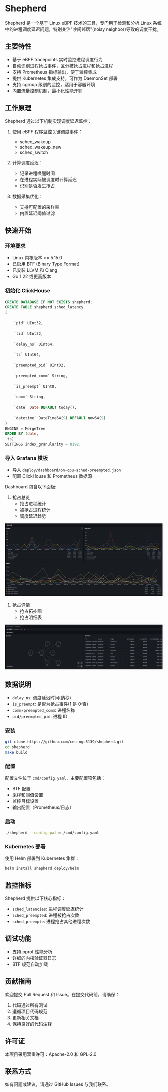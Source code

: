
# Shepherd

Shepherd 是一个基于 Linux eBPF 技术的工具，专门用于检测和分析 Linux 系统中的进程调度延迟问题，特别关注"吵闹邻居"(noisy neighbor)导致的调度干扰。

## 主要特性

- 基于 eBPF tracepoints 实时监控进程调度行为
- 自动识别进程抢占事件，区分被抢占进程和抢占进程
- 支持 Prometheus 指标输出，便于监控集成
- 提供 Kubernetes 集成支持，可作为 DaemonSet 部署
- 支持 cgroup 级别的监控，适用于容器环境
- 内置流量控制机制，最小化性能开销

## 工作原理

Shepherd 通过以下机制实现调度延迟监控：

1. 使用 eBPF 程序监控关键调度事件：
   - sched_wakeup
   - sched_wakeup_new
   - sched_switch
   
2. 计算调度延迟：
   - 记录进程唤醒时间
   - 在进程实际被调度时计算延迟
   - 识别是否发生抢占

3. 数据采集优化：
   - 支持可配置的采样率
   - 内置延迟阈值过滤

## 快速开始

### 环境要求

- Linux 内核版本 >= 5.15.0
- 已启用 BTF (Binary Type Format)
- 已安装 LLVM 和 Clang
- Go 1.22 或更高版本

### 初始化 ClickHouse

```sql
CREATE DATABASE IF NOT EXISTS shepherd;
CREATE TABLE shepherd.sched_latency
(

    `pid` UInt32,

    `tid` UInt32,

    `delay_ns` UInt64,

    `ts` UInt64,

    `preempted_pid` UInt32,

    `preempted_comm` String,

    `is_preempt` UInt8,

    `comm` String,

    `date` Date DEFAULT today(),

    `datetime` DateTime64(9) DEFAULT now64(9)
)
ENGINE = MergeTree
ORDER BY (date,
 ts)
SETTINGS index_granularity = 8192;
``` 

### 导入 Grafana 模板
- 导入 `deploy/dashboard/on-cpu-sched-preempted.json`
- 配置 ClickHouse 和 Prometheus 数据源

Dashboard 包含以下面板:

1. 抢占总览
   - 抢占进程统计
   - 被抢占进程统计  
   - 调度延迟趋势

![alt text](./doc/image.png)

1. 抢占详情
   - 抢占拓扑图
   - 抢占明细表

![alt text](./doc/image-1.png)

## 数据说明

- `delay_ns`: 调度延迟时间(纳秒)
- `is_preempt`: 是否为抢占事件(1:是 0:否)
- `comm/preempted_comm`: 进程名称
- `pid/preempted_pid`: 进程 ID

### 安装

```bash
git clone https://github.com/cen-ngc5139/shepherd.git
cd shepherd
make build
```

### 配置

配置文件位于 `cmd/config.yaml`，主要配置项包括：

- BTF 配置
- 采样和阈值设置
- 监控目标设置
- 输出配置（Prometheus/日志）

### 启动

```bash
./shepherd --config-path=./cmd/config.yaml
```

### Kubernetes 部署

使用 Helm 部署到 Kubernetes 集群：

```bash
helm install shepherd deploy/helm
```

## 监控指标

Shepherd 提供以下核心指标：

- `sched_latencies`: 进程调度延迟统计
- `sched_preempted`: 进程被抢占次数
- `sched_preempte`: 进程抢占其他进程次数

## 调试功能

- 支持 pprof 性能分析
- 详细的内核验证器日志
- BTF 规范自动加载

## 贡献指南

欢迎提交 Pull Request 和 Issue。在提交代码前，请确保：

1. 代码通过所有测试
2. 遵循项目代码规范
3. 更新相关文档
4. 保持良好的代码注释

## 许可证

本项目采用双重许可：Apache-2.0 和 GPL-2.0

## 联系方式

如有问题或建议，请通过 GitHub Issues 与我们联系。

